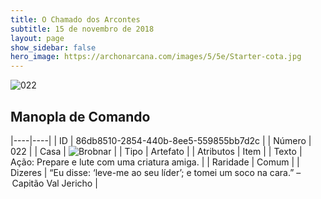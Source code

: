 ```yaml
---
title: O Chamado dos Arcontes
subtitle: 15 de novembro de 2018
layout: page
show_sidebar: false
hero_image: https://archonarcana.com/images/5/5e/Starter-cota.jpg
---
```


![022](https://cdn.keyforgegame.com/media/card_front/pt/341_022_5F6F47CPQM7J_pt.png)

## Manopla de Comando

|----|----|
| ID | 86db8510-2854-440b-8ee5-559855bb7d2c |
| Número | 022 |
| Casa | ![Brobnar](https://archonarcana.com/images/thumb/e/e0/Brobnar.png/22px-Brobnar.png "Brobnar") |
| Tipo | Artefato |
| Atributos | Item |
| Texto | Ação: Prepare e lute com uma criatura amiga. |
| Raridade | Comum |
| Dizeres | “Eu disse: ‘leve-me ao seu líder’;  e tomei um soco na cara.” – Capitão Val Jericho |
